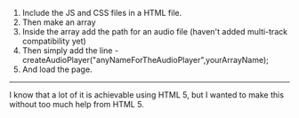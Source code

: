 1) Include the JS and CSS files in a HTML file.
2) Then make an array
3) Inside the array add the path for an audio file (haven't added multi-track compatibility yet)
4) Then simply add the line - createAudioPlayer("anyNameForTheAudioPlayer",yourArrayName);
5) And load the page.

----------------

I know that a lot of it is achievable using HTML 5, but I wanted to make this without too much help from HTML 5.
